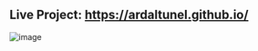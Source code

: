 ## Live Project: https://ardaltunel.github.io/

![image](https://github.com/ardaltunel/ardaltunel.github.io/assets/35379428/f2a1cf8c-b4d8-4980-b33f-db99b1e396da)
